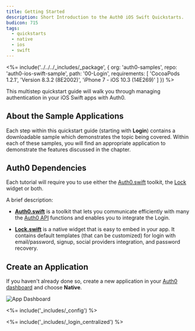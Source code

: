 ```yaml
---
title: Getting Started
description: Short Introduction to the Auth0 iOS Swift Quickstarts.
budicon: 715
tags:
  - quickstarts
  - native
  - ios
  - swift
---
```


<%= include('../../../_includes/_package', {
  org: 'auth0-samples',
  repo: 'auth0-ios-swift-sample',
  path: '00-Login',
  requirements: [
    'CocoaPods 1.2.1',
    'Version 8.3.2 (8E2002)',
    'iPhone 7 - iOS 10.3 (14E269)'
  ]
}) %>

This multistep quickstart guide will walk you through managing authentication in your iOS Swift apps with Auth0.

## About the Sample Applications

Each step within this quickstart guide (starting with **Login**) contains a downloadable sample which demonstrates the topic being covered. Within each of these samples, you will find an appropriate application to demonstrate the features discussed in the chapter.

## Auth0 Dependencies

Each tutorial will require you to use either the [Auth0.swift](https://github.com/auth0/Auth0.swift) toolkit, the [Lock](https://github.com/auth0/Lock.swift) widget or both.

A brief description:

- [**Auth0.swift**](https://github.com/auth0/Auth0.swift) is a toolkit that lets you communicate efficiently with many the [Auth0 API](/api/info) functions and enables you to integrate the Login.

- [**Lock.swift**](https://github.com/auth0/Lock.swift) is a native widget that is easy to embed in your app. It contains default templates (that can be customized) for login with email/password, signup, social providers integration, and password recovery.

## Create an Application

If you haven't already done so, create a new application in your [Auth0 dashboard](${manage_url}/#/applications/${account.clientId}/settings) and choose **Native**.

![App Dashboard](/media/articles/angularjs/app_dashboard.png)

<%= include('_includes/_config') %>

<%= include('_includes/_login_centralized') %>
